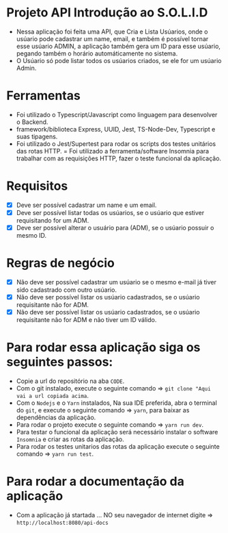 # Projeto API Introdução ao S.O.L.I.D

- Nessa aplicação foi feita uma API, que Cria e Lista Usúarios, onde o usúario pode cadastrar um name, email, e também é possível tornar esse usúario ADMIN, a aplicação também gera um ID para esse usúario, pegando também o horário automáticamente no sistema.
- O Usúario só pode listar todos os usúarios criados, se ele for um usúario Admin. 

# Ferramentas

- Foi utilizado o Typescript/Javascript como linguagem para desenvolver o Backend.
- framework/biblioteca Express, UUID, Jest, TS-Node-Dev, Typescript e suas tipagens.
- Foi utilizado o Jest/Supertest para rodar os scripts dos testes unitários das rotas HTTP.
= Foi utilizado a ferramenta/software Insomnia para trabalhar com as requisições HTTP, fazer o teste funcional da aplicação.

# Requisitos

- [x] Deve ser possível cadastrar um name e um email.
- [x] Deve ser possível listar todas os usúarios, se o usúario que estiver requisitando for um ADM.
- [x] Deve ser possível alterar o usuário para (ADM), se o usúario possuir o mesmo ID.

# Regras de negócio

- [x] Não deve ser possível cadastrar um usúario se o mesmo e-mail já tiver sido cadastrado com outro usúario.
- [x] Não deve ser possível listar os usúario cadastrados, se o usúario requisitante não for ADM.
- [x] Não deve ser possível listar os usúario cadastrados, se o usúario requisitante não for ADM e não tiver um ID válido.

# Para rodar essa aplicação siga os seguintes passos:

- Copie a url do repositório na aba `CODE`.
- Com o git instalado, execute o seguinte comando => `git clone "Aqui vai a url copiada acima`.
- Com o `Nodejs` e o `Yarn` instalados, Na sua IDE preferida, abra o terminal do `git`, e execute o seguinte comando => `yarn`, para baixar as dependências da aplicação.
- Para rodar o projeto execute o seguinte comando => `yarn run dev`.
- Para testar o funcional da aplicação será necessário instalar o software `Insomnia` e criar as rotas da aplicação.
- Para rodar os testes unitarios das rotas da aplicação execute o seguinte comando => `yarn run test`.

# Para rodar a documentação da aplicação

- Com a aplicação já startada  ... NO seu navegador de internet digite => `http://localhost:8080/api-docs`
